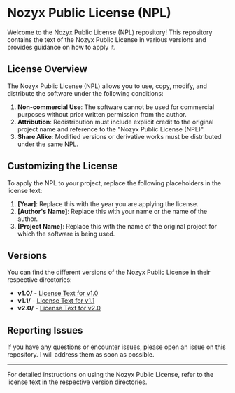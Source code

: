 # Nozyx Public License (NPL)

Welcome to the Nozyx Public License (NPL) repository! This repository contains the text of the Nozyx Public License in various versions and provides guidance on how to apply it.

## License Overview

The Nozyx Public License (NPL) allows you to use, copy, modify, and distribute the software under the following conditions:

1. **Non-commercial Use**: The software cannot be used for commercial purposes without prior written permission from the author.
2. **Attribution**: Redistribution must include explicit credit to the original project name and reference to the "Nozyx Public License (NPL)".
3. **Share Alike**: Modified versions or derivative works must be distributed under the same NPL.

## Customizing the License

To apply the NPL to your project, replace the following placeholders in the license text:

1. **[Year]**: Replace this with the year you are applying the license.
2. **[Author's Name]**: Replace this with your name or the name of the author.
3. **[Project Name]**: Replace this with the name of the original project for which the software is being used.

## Versions

You can find the different versions of the Nozyx Public License in their respective directories:

- **v1.0/** - [License Text for v1.0](v1.0/LICENSE.txt)
- **v1.1/** - [License Text for v1.1](v1.1/LICENSE.txt)
- **v2.0/** - [License Text for v2.0](v2.0/LICENSE.txt)

## Reporting Issues

If you have any questions or encounter issues, please open an issue on this repository. I will address them as soon as possible.

---

For detailed instructions on using the Nozyx Public License, refer to the license text in the respective version directories.
